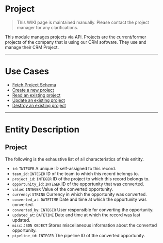 # Project

> This WIKI page is maintained manually. Please contact the project manager for any clarifications.

This module manages projects via API. Projects are the current/former projects of
the company that is using our CRM software. They use and manage their CRM Project.

---

# Use Cases

- [Fetch Project Schema](./get_schema.md)
- [Create a new project](./new_project.md)
- [Read an existing project](./read_project.md)
- [Update an existing project](./update_project.md)
- [Destroy an existing project](./destroy_project.md)

---

# Entity Description

## Project

The following is the exhaustive list of all characteristics of this enitity.

* `id`: `INTEGER`
  A unique ID self-assigned to this record.
* `team_id`: `INTEGER`
  ID of the team to which this record belongs to.
* `project_id`: `INTEGER`
  ID of the project to which this record belongs to.
* `opportunity_id`: `INTEGER`
  ID of the opportunity that was converted.
* `value`: `INTEGER`
  Value of the converted opportunity.
* `currency`: `STRING`
  Currency in which the opportunity was converted.
* `converted_at`: `DATETIME`
  Date and time at which the opportunity was converted.
* `converted_by`: `INTEGER`
  User responsible for converting the opportunity.
* `updated_at`: `DATETIME`
  Date and time at which the record was last updated.
* `misc`: `JSON OBJECT`
  Stores miscellaneous information about the converted opportunity.
* `pipeline_id`: `INTEGER`
  The pipeline ID of the converted opportunity.

